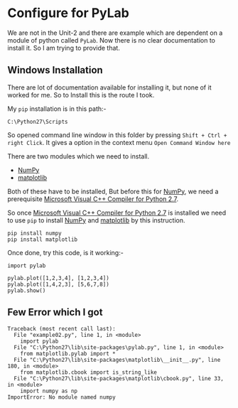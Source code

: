 # Configure for PyLab #

We are not in the Unit-2 and there are example which are dependent on a module of python called `PyLab`. Now there is no clear documentation to install it. So I am trying to provide that.

## Windows Installation ##

There are lot of documentation available for installing it, but none of it worked for me. So to Install this is the route I took.

My `pip` installation is in this path:-

````
C:\Python27\Scripts
````

So opened command line window in this folder by pressing `Shift + Ctrl + right Click`. It gives a option in the context menu `Open Command Window here`

There are two modules which we need to install.

* [NumPy](http://www.numpy.org/)
* [matplotlib](http://matplotlib.org/)

Both of these have to be installed, But before this for [NumPy](http://www.numpy.org/), we need a prerequisite [Microsoft Visual C++ Compiler for Python 2.7](http://www.microsoft.com/en-us/download/details.aspx?id=44266).

So once [Microsoft Visual C++ Compiler for Python 2.7](http://www.microsoft.com/en-us/download/details.aspx?id=44266) is installed we need to use `pip` to install [NumPy](http://www.numpy.org/) and [matplotlib](http://matplotlib.org/) by this instruction.

````
pip install numpy
pip install matplotlib
````

Once done, try this code, is it working:-

````
import pylab

pylab.plot([1,2,3,4], [1,2,3,4])
pylab.plot([1,4,2,3], [5,6,7,8])
pylab.show()
````

## Few Error which I got ##


````
Traceback (most recent call last):
  File "example02.py", line 1, in <module>
    import pylab
  File "C:\Python27\lib\site-packages\pylab.py", line 1, in <module>
    from matplotlib.pylab import *
  File "C:\Python27\lib\site-packages\matplotlib\__init__.py", line 180, in <module>
    from matplotlib.cbook import is_string_like
  File "C:\Python27\lib\site-packages\matplotlib\cbook.py", line 33, in <module>
    import numpy as np
ImportError: No module named numpy
````